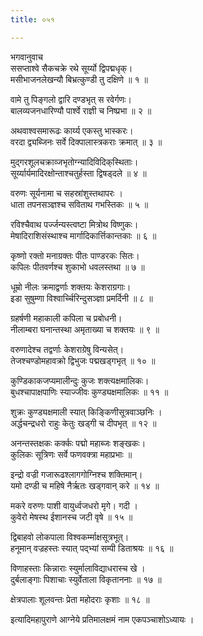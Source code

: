 ```yaml
---
title: ०५१

---
```

भगवानुवाच  
ससप्ताश्वे सैकचक्रे रथे सूर्य्यो द्विपद्मधृक्।  
मसीभाजनलेखन्यौ बिभ्रत्कुण्डी तु दक्षिणे ॥ १ ॥  
  
वामे तु पिङ्गलो द्वारि दण्डभृत् स रवेर्गणः।  
बालव्यजनधारिण्यौ पार्श्वे राज्ञी च निष्प्रभा ॥ २ ॥  
  
अथवाश्वसमारूढः कार्य्य एकस्तु भास्करः।  
वरदा द्व्यब्जिनः सर्वे दिक्पालास्त्रकराः क्रमात् ॥ ३ ॥  
  
मुद्गरशूलचक्राव्जभृतोग्न्यादिविदिक्‌स्थिताः।  
सूर्य्यार्यमादिरक्षोन्ताश्चतुर्हस्ता द्विषड्दले ॥ ४ ॥  
  
वरुणः सूर्यनामा च सहस्रांशुस्तथापरः ।  
धाता तपनसञ्ज्ञश्च सविताथ गभस्तिकः ॥ ५ ॥  
  
रविश्चैवाथ पर्ज्जन्यस्त्वष्टा मित्रोथ विष्णुकः।  
मेषादिराशिसंस्थाश्च मार्गादिकार्त्तिकान्तकाः ॥ ६ ॥  
  
कृष्णो रक्तो मनाग्रक्तः पीतः पाण्डरकः सितः।  
कपिलः पीतवर्णश्च शुकाभो धवलस्तथा ॥ ७ ॥  
  
धूम्रो नीलः क्रमाद्वर्णाः शक्तयः केशराग्रगाः।  
इडा सुषुम्णा विश्वार्च्चिरिन्दुसञ्ज्ञा प्रमर्दिनी ॥ ८ ॥  
  
ग्रहर्षणी महाकाली कपिला च प्रबोधनी।  
नीलाम्बरा घनान्तस्था अमृताख्या च शक्तयः ॥ ९ ॥  
  
वरुणादेश्च तद्वर्णाः केशराग्रेषु विन्यसेत्।  
तेजश्चण्डोमहावक्रो द्विभुजः पद्मखड्गभृत् ॥ १० ॥  
  
कुण्डिकाकजप्यमालीन्दुः कुजः शक्त्यक्षमालिकः।  
बुधश्चापाक्षपाणिः स्याज्जीवः कुण्ड्यक्षमालिकः ॥ ११ ॥  
  
शुक्रः कुण्ड्यक्षमाली स्यात् किङ्किणीसूत्रवाञ्छनिः ।  
अर्द्धचन्द्रधरो राहुः केतुः खड्गी च दीपभृत् ॥ १२ ॥  
  
अनन्तस्तक्षकः कर्क्कः पद्मो महाब्जः शङ्खकः।  
कुलिकः सूत्रिणः सर्वे फणवक्त्रा महाप्रभाः ॥  
  
इन्द्रो वज्री गजारूढश्लागगोग्निश्च शक्तिमान्।  
यमो दण्डी च महिषे नैर्ऋतः खड्गवान् करे ॥ १४ ॥  
  
मकरे वरुणः पाशी वायुर्ध्वजधरो मृगे। गदी ।  
कुवेरो मेषस्थ ईशानस्च जटी वृषे ॥ १५ ॥  
  
द्विबाहवो लोकपाला विश्वकर्म्माक्षसूत्रभूत्।  
हनूमान् वज्रहस्तः स्यात् पद्भ्यां सम्पी डिताश्रयः ॥ १६ ॥  
  
विणाहस्ताः किन्नाराः स्युर्मालाविद्याधरास्च खे ।  
दुर्बलाङ्गाः पिशाचाः स्युर्वेताला विकृताननाः ॥ १७ ॥  
  
क्षेत्रपालाः शूलवन्तः प्रेता महोदराः कृशाः ॥ १८ ॥  
  
इत्यादिमहापुराणे आग्नेये प्रतिमालक्षमं नाम एकपञ्चाशोऽध्यायः ।